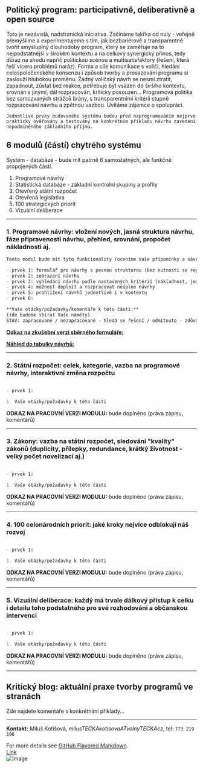 ## Politický program: participativně, deliberativně a open source

Toto je nezávislá, nadstranická iniciativa. Začínáme takřka od nuly - veřejně přemýšlíme a experimentujeme s tím, jak bezbariérově a transparentně tvořit smysluplný dlouhodobý program, který se zaměřuje na to nejpodstatnější v širokém kontextu a na celkový synergický přínos, tedy důraz na shodu napříč politickou scénou a multisatisfaktory (řešení, která řeší vícero problémů naráz). Forma a cíle komunikace s voliči, hledání celospolečenského konsenzu i způsob tvorby a prosazování programu si zaslouží hlubokou proměnu. Žádný voličský návrh se nesmí ztratit, zapadnout, zůstat bez reakce, potřebuje být vsazen do širšího kontextu, srovnán s jinými, dál rozpracován, kriticky posouzen... Programová politika bez samozvaných strážců brány, s transparentními kritérii stupně rozpracování návrhu a zpětnou vazbou. Uvítáme zájemce o spolupráci.

`Jednotlivé prvky budovaného systému budou před naprogramováním nejprve prakticky ověřovány a testovány na konkrétním příkladu návrhu zavedení nepodmíněného základního příjmu.`


## 6 modulů (částí) chytrého systému 

Systém - databáze - bude mít patrně 6 samostatných, ale funkčně propojených částí.

1. Programové návrhy <br>
2. Statistická databáze - základní kontrolní skupiny a profily
3. Otevřený státní rozpočet<br>
4. Otevřená legislativa<br>
5. 100 strategických priorit<br>
6. Vizuální deliberace 
<hr>

### 1. Programové návrhy: vložení nových, jasná struktura návrhu, fáze připravenosti návrhu, přehled, srovnání, propočet nákladnosti aj.
```markdown
Tento modul bude mít tyto funkcionality (oceníme Vaše připomínky a návrhy):

- prvek 1: formulář pro návrhy s pevnou strukturou (bez nutnosti se registrovat), uložení návrhu
- prvek 2: zobrazení návrhu
- prvek 3: vyhledání návrhu podle nastavených kritérií (nákladnost, jednoduchost změn, oblasti)
- prvek 4: možnost doplnit a rozpracovat neúplné návrhy
- prvek 5: prohlížení návrhů jednotlivě i v kontextu
- prvek 6:

**Vaše otázky/požadavky/komentáře k této části:** 
(zde budeme sbírat Vaše náměty) 
STAV: zapracované / nezapracované - hledá se řešení / odmítnuto - zdůvodnění


```


[**Odkaz na zkušební verzi sběrného formuláře:**](https://docs.google.com/forms/d/1pZHPix5DfDnXqsuo21YRMI2-ze0PegkkuOjWoxfHfQk/) 

[**Náhled do tabulky návrhů:**](https://docs.google.com/spreadsheets/d/1A-Z9R1hbkcU2HO_twYkmud9sZyUj-OMOTOwAyZitRKQ (s možností psát komentáře))
<hr>


### 2. Státní rozpočet: celek, kategorie, vazba na programové návrhy, interaktivní změna rozpočtu
```markdown

- prvek 1:

1. Vaše otázky/požadavky k této části

```

**ODKAZ NA PRACOVNÍ VERZI MODULU:** bude doplněno (práva zápisu, komentářů)
<hr>

### 3. Zákony: vazba na státní rozpočet, sledování "kvality" zákonů (duplicity, přílepky, redundance, krátký životnost - velký počet novelizací aj.)
```markdown

- prvek 1:

1. Vaše otázky/požadavky k této části


```
**ODKAZ NA PRACOVNÍ VERZI MODULU:** bude doplněno (práva zápisu, komentářů)
<hr>

### 4. 100 celonárodních priorit: jaké kroky nejvíce odblokují náš rozvoj
```markdown

- prvek 1:

1. Vaše otázky/požadavky k této části

```

**ODKAZ NA PRACOVNÍ VERZI MODULU:** bude doplněno (práva zápisu, komentářů)
<hr>

### 5. Vizuální deliberace: každý má trvale dálkový přístup k celku i detailu toho podstatného pro své rozhodování a občanskou intervenci
```markdown

- prvek 1:

1. Vaše otázky/požadavky k této části

```

**ODKAZ NA PRACOVNÍ VERZI MODULU:** bude doplněno (práva zápisu, komentářů)
<hr>

<h2 style="color:$silver-chalice"> Kritický blog: aktuální praxe tvorby programů ve stranách</h2>

Zde najdete komentáře s konkrétními příklady...

<hr>

**Kontakt:** Miluš Kotišová, _milusTECKAkotisovaATvolnyTECKAcz_, tel: `773 219 196`


For more details see [GitHub Flavored Markdown](https://guides.github.com/features/mastering-markdown/). <br>
[Link](url) <br>
![Image](src)
